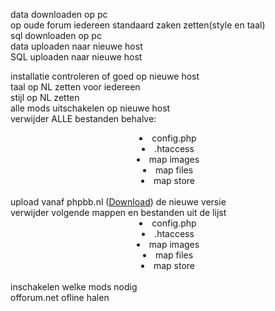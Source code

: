 data downloaden op pc
<br />
op oude forum iedereen standaard zaken zetten(style en taal)
<br />
sql downloaden op pc
<br />
data uploaden naar nieuwe host
<br />
SQL uploaden naar nieuwe host
<br />

installatie controleren of goed op nieuwe host
<br />
taal op NL zetten voor iedereen
<br />
stijl op NL zetten
<br />
alle mods uitschakelen op nieuwe host
<br />
verwijder ALLE bestanden behalve:
<br />
<center>
<list>
<li>config.php</li>
<li>.htaccess</li>
<li>map images</li>
<li>map files</li>
<li>map store</li>
</list>
</center>
<br />
upload vanaf phpbb.nl (<a href="http://www.phpbb.nl/downloads/" target="_blank">Download</a>) de nieuwe versie
<br />
verwijder volgende mappen en bestanden uit de lijst
<br />
<center>
<list>
<li>config.php</li>
<li>.htaccess</li>
<li>map images</li>
<li>map files</li>
<li>map store</li>
</list>
</center>
<br />
inschakelen welke mods nodig
<br />
offorum.net ofline halen
